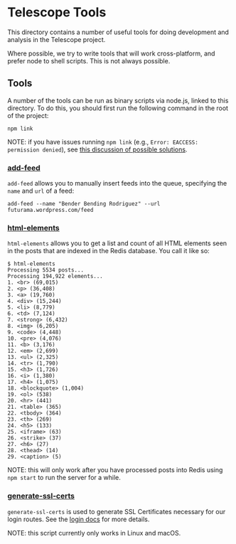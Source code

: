 # Telescope Tools

This directory contains a number of useful tools for doing development
and analysis in the Telescope project.

Where possible, we try to write tools that will work cross-platform, and prefer
node to shell scripts. This is not always possible.

## Tools

A number of the tools can be run as binary scripts via node.js, linked to this
directory. To do this, you should first run the following command in the root
of the project:

```
npm link
```

NOTE: if you have issues running `npm link` (e.g., `Error: EACCESS: permission denied`), see [this discussion of possible solutions](https://docs.npmjs.com/resolving-eacces-permissions-errors-when-installing-packages-globally).

### [add-feed](add-feed.js)

`add-feed` allows you to manually insert feeds into the queue, specifying the
`name` and `url` of a feed:

```
add-feed --name "Bender Bending Rodriguez" --url futurama.wordpress.com/feed
```

### [html-elements](html-elements.js)

`html-elements` allows you to get a list and count of all HTML elements seen
in the posts that are indexed in the Redis database. You call it like so:

```
$ html-elements
Processing 5534 posts...
Processing 194,922 elements...
1. <br> (69,015)
2. <p> (36,408)
3. <a> (19,760)
4. <div> (15,244)
5. <li> (8,779)
6. <td> (7,124)
7. <strong> (6,432)
8. <img> (6,205)
9. <code> (4,448)
10. <pre> (4,076)
11. <b> (3,176)
12. <em> (2,699)
13. <ul> (2,325)
14. <tr> (1,790)
15. <h3> (1,726)
16. <i> (1,380)
17. <h4> (1,075)
18. <blockquote> (1,004)
19. <ol> (538)
20. <hr> (441)
21. <table> (365)
22. <tbody> (364)
23. <th> (269)
24. <h5> (133)
25. <iframe> (63)
26. <strike> (37)
27. <h6> (27)
28. <thead> (14)
29. <caption> (5)
```

NOTE: this will only work after you have processed posts into Redis using
`npm start` to run the server for a while.

### [generate-ssl-certs](generate-ssl-certs.sh)

`generate-ssl-certs` is used to generate SSL Certificates necessary for our
login routes. See the [login docs](../docs/Local_Login.md) for more details.

NOTE: this script currently only works in Linux and macOS.
